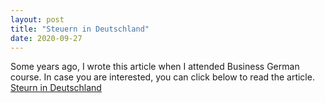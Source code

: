 ```yaml
---
layout: post
title: "Steuern in Deutschland"
date: 2020-09-27
---
```


Some years ago, I wrote this article when I attended Business German course. In case you are interested, you can click below to read the article.
<a href="https://banashri.github.io/pdfs/Steuern.pdf" target="_blank">Steurn in Deutschland</a>
